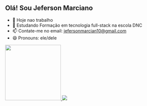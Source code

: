 ## Olá! Sou Jeferson Marciano


- 🔭 Hoje nao trabalho
- 🌱 Estudando Formação em tecnologia full-stack na escola DNC
- 📫 Contate-me no email: jefersonmarcian10@gmail.com
- 😄 Pronouns: ele/dele

<div>
  <a href="https://github.com/jefersonmarciano">
  <img height="180em" src="https://github-readme-stats.vercel.app/api?username=jefersonmarciano&show_incon=true&theme=dracula&include_all_commits=true&count_private=true"/>
  <img heigth="180em" src="https://github-readme-stats.vercel.app/api?username=jefersonmarciano=anuraghazra&show_icons=true&theme=transparent"/>
</div>
